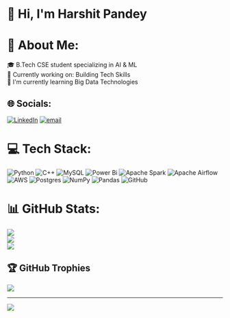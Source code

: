 # 👋 Hi, I'm Harshit Pandey

# 💫 About Me:
🎓 B.Tech CSE student specializing in AI & ML<br>💼 Currently working on: Building Tech Skills<br>🌱 I'm currently learning Big Data Technologies


## 🌐 Socials:
[![LinkedIn](https://img.shields.io/badge/LinkedIn-%230077B5.svg?logo=linkedin&logoColor=white)](https://linkedin.com/in/www.linkedin.com/in/harshitpandey7799) [![email](https://img.shields.io/badge/Email-D14836?logo=gmail&logoColor=white)](mailto:harshitpandey072003@gmail.com ) 

# 💻 Tech Stack:
![Python](https://img.shields.io/badge/python-3670A0?style=for-the-badge&logo=python&logoColor=ffdd54) ![C++](https://img.shields.io/badge/c++-%2300599C.svg?style=for-the-badge&logo=c%2B%2B&logoColor=white) ![MySQL](https://img.shields.io/badge/mysql-4479A1.svg?style=for-the-badge&logo=mysql&logoColor=white) ![Power Bi](https://img.shields.io/badge/power_bi-F2C811?style=for-the-badge&logo=powerbi&logoColor=black) ![Apache Spark](https://img.shields.io/badge/Apache%20Spark-FDEE21?style=for-the-badge&logo=apachespark&logoColor=black) ![Apache Airflow](https://img.shields.io/badge/Apache%20Airflow-017CEE?style=for-the-badge&logo=Apache%20Airflow&logoColor=white) ![AWS](https://img.shields.io/badge/AWS-%23FF9900.svg?style=for-the-badge&logo=amazon-aws&logoColor=white) ![Postgres](https://img.shields.io/badge/postgres-%23316192.svg?style=for-the-badge&logo=postgresql&logoColor=white) ![NumPy](https://img.shields.io/badge/numpy-%23013243.svg?style=for-the-badge&logo=numpy&logoColor=white) ![Pandas](https://img.shields.io/badge/pandas-%23150458.svg?style=for-the-badge&logo=pandas&logoColor=white) ![GitHub](https://img.shields.io/badge/github-%23121011.svg?style=for-the-badge&logo=github&logoColor=white)
# 📊 GitHub Stats:
![](https://github-readme-stats.vercel.app/api?username=harshit779921&theme=dark&hide_border=false&include_all_commits=false&count_private=false)<br/>
![](https://github-readme-streak-stats.herokuapp.com/?user=harshit779921&theme=dark&hide_border=false)<br/>
![](https://github-readme-stats.vercel.app/api/top-langs/?username=harshit779921&theme=dark&hide_border=false&include_all_commits=false&count_private=false&layout=compact)

## 🏆 GitHub Trophies
![](https://github-profile-trophy.vercel.app/?username=harshit779921&theme=radical&no-frame=false&no-bg=true&margin-w=4)

---
[![](https://visitcount.itsvg.in/api?id=harshit779921&icon=0&color=0)](https://visitcount.itsvg.in)

<!-- Proudly created with GPRM ( https://gprm.itsvg.in ) -->
